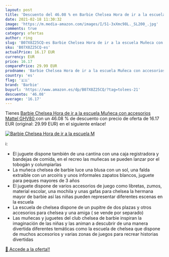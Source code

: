 ```yaml
---
layout: post
title: 'Descuento del 46.08 % en Barbie Chelsea Hora de ir a la escuela M'
date: 2021-02-18 11:30:32
image: 'https://m.media-amazon.com/images/I/51-3xXmc98L._SL200_.jpg'
comments: true
category: ofertas
author: ring
slug: 'B07X8Z25CQ-es Barbie Chelsea Hora de ir a la escuela Muñeca con...'
sku: 'B07X8Z25CQ-es'
actualPrice: 16.17 EUR
currency: EUR
price: 16.17
comparePrice: 29.99 EUR
prodname: 'Barbie Chelsea Hora de ir a la escuela Muñeca con accesorios  Mattel GHV80 '
country: 'es'
flag: '🇪🇸'
brand: 'Barbie'
buyurl: 'https://www.amazon.es/dp/B07X8Z25CQ/?tag=tolees-21'
descuento: '46.08'
average: '16.17'
---
```


Tienes [Barbie Chelsea Hora de ir a la escuela Muñeca con accesorios  Mattel GHV80 ](https://www.amazon.es/dp/B07X8Z25CQ/?tag=tolees-21) con un 46.08 % de descuento con precio de oferta de 16.17 EUR (original: 29.99 EUR) en el siguiente enlace!

[![Barbie Chelsea Hora de ir a la escuela M](https://m.media-amazon.com/images/I/51-3xXmc98L._SL200_.jpg)](https://www.amazon.es/dp/B07X8Z25CQ/?tag=tolees-21)

ℹ️:

- El juguete dispone también de una cantina con una caja registradora y bandejas de comida, en el recreo las muñecas se pueden lanzar por el tobogán y columpiarlas
- La muñeca chelsea de barbie luce una blusa con un sol, una falda extraíble con un arcoíris y unos informales zapatos blancos, juguete para peques mayores de 3 años
- El juguete dispone de varios accesorios de juego como libretas, zumos, material escolar, una mochila y unas gafas para chelsea la hermana mayor de barbie así las niñas pueden representar diferentes escenas en la escuela
- La escuela de chelsea dispone de un pupitre de dos plazas y otros accesorios para chelsea y una amiga ( se vende por separado)
- Las muñecas y juguetes del club chelsea de barbie inspiran la imaginación de las niñas y las animan a descubrir de una manera divertida diferentes temáticas como la escuela de chelsea que dispone de muchos accesorios y varias zonas de juegos para recrear historias divertidas

[🛒 Accede a la oferta!!](https://www.amazon.es/dp/B07X8Z25CQ/?tag=tolees-21)
